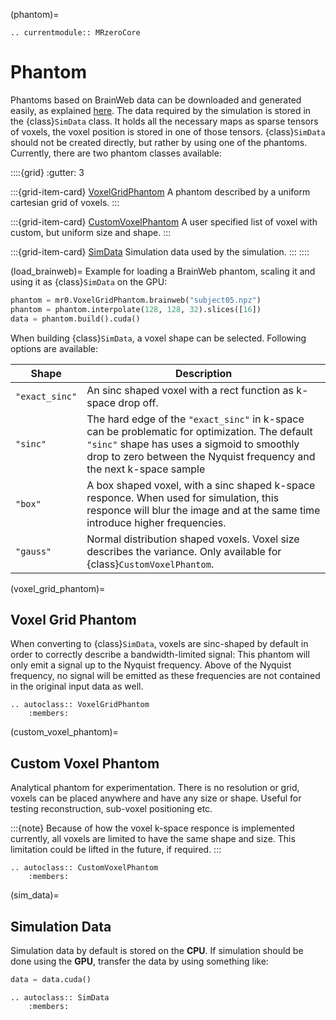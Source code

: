 (phantom)=
```{eval-rst}
.. currentmodule:: MRzeroCore
```

# Phantom

Phantoms based on BrainWeb data can be downloaded and generated easily, as explained [here](generating_phantoms).
The data required by the simulation is stored in the {class}`SimData` class. It holds all the necessary maps as sparse tensors of voxels, the voxel position is stored in one of those tensors. {class}`SimData` should not be created directly, but rather by using one of the phantoms. Currently, there are two phantom classes available:

::::{grid}
:gutter: 3

:::{grid-item-card} [VoxelGridPhantom](voxel_grid_phantom)
A phantom described by a uniform cartesian grid of voxels.
:::

:::{grid-item-card} [CustomVoxelPhantom](custom_voxel_phantom)
A user specified list of voxel with custom, but uniform size and shape.
:::

:::{grid-item-card} [SimData](sim_data)
Simulation data used by the simulation. 
:::
::::

(load_brainweb)=
Example for loading a BrainWeb phantom, scaling it and using it as {class}`SimData` on the GPU:

```python
phantom = mr0.VoxelGridPhantom.brainweb("subject05.npz")
phantom = phantom.interpolate(128, 128, 32).slices([16])
data = phantom.build().cuda()
```

When building {class}`SimData`, a voxel shape can be selected. Following options are available:

| Shape          | Description |
| -------------- |-------------|
| `"exact_sinc"` | An sinc shaped voxel with a rect function as k-space drop off. |
| `"sinc"`       | The hard edge of the `"exact_sinc"` in k-space can be problematic for optimization. The default `"sinc"` shape has uses a sigmoid to smoothly drop to zero between the Nyquist frequency and the next k-space sample |
| `"box"`        | A box shaped voxel, with a sinc shaped k-space responce. When used for simulation, this responce will blur the image and at the same time introduce higher frequencies.
| `"gauss"`      | Normal distribution shaped voxels. Voxel size describes the variance. Only available for {class}`CustomVoxelPhantom`. |


(voxel_grid_phantom)=
## Voxel Grid Phantom

When converting to {class}`SimData`, voxels are sinc-shaped by default in order to correctly describe a bandwidth-limited signal: This phantom will only emit a signal up to the Nyquist frequency. Above of the Nyquist frequency, no signal will be emitted as these frequencies are not contained in the original input data as well.


```{eval-rst}
.. autoclass:: VoxelGridPhantom
    :members:
```

(custom_voxel_phantom)=
## Custom Voxel Phantom

Analytical phantom for experimentation. There is no resolution or grid, voxels can be placed anywhere and have any size or shape. Useful for testing reconstruction, sub-voxel positioning etc.

:::{note}
Because of how the voxel k-space responce is implemented currently, all voxels are limited to have the same shape and size. This limitation could be lifted in the future, if required.
:::

```{eval-rst}
.. autoclass:: CustomVoxelPhantom
    :members:
```

(sim_data)=
## Simulation Data

Simulation data by default is stored on the **CPU**. If simulation should be done using the **GPU**, transfer the data by using something like:

```python
data = data.cuda()
```

```{eval-rst}
.. autoclass:: SimData
    :members:
```
